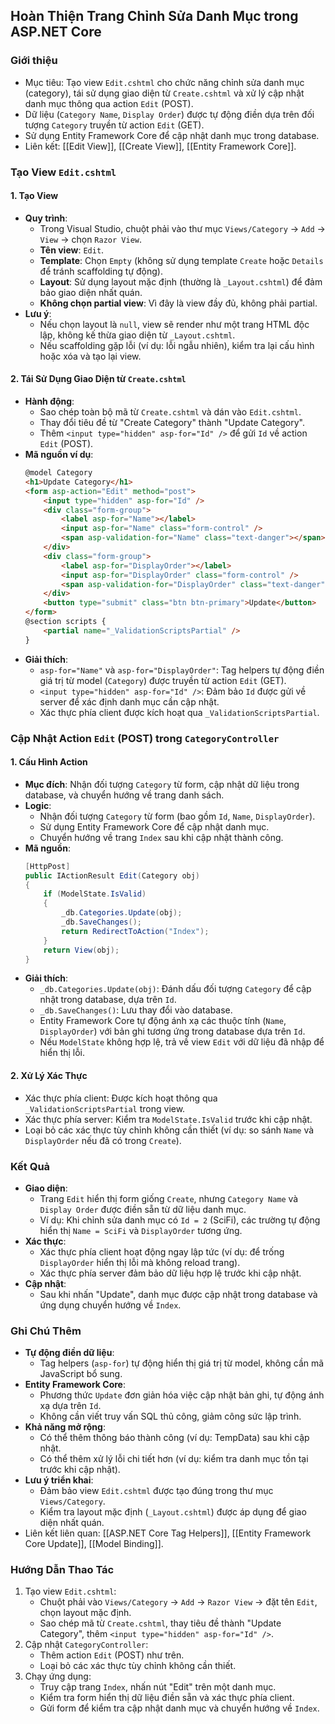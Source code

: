 ## Hoàn Thiện Trang Chỉnh Sửa Danh Mục trong ASP.NET Core

### Giới thiệu
- Mục tiêu: Tạo view `Edit.cshtml` cho chức năng chỉnh sửa danh mục (category), tái sử dụng giao diện từ `Create.cshtml` và xử lý cập nhật danh mục thông qua action `Edit` (POST).
- Dữ liệu (`Category Name`, `Display Order`) được tự động điền dựa trên đối tượng `Category` truyền từ action `Edit` (GET).
- Sử dụng Entity Framework Core để cập nhật danh mục trong database.
- Liên kết: [[Edit View]], [[Create View]], [[Entity Framework Core]].

### Tạo View `Edit.cshtml`

#### 1. Tạo View
- **Quy trình**:
  - Trong Visual Studio, chuột phải vào thư mục `Views/Category` → `Add` → `View` → chọn `Razor View`.
  - **Tên view**: `Edit`.
  - **Template**: Chọn `Empty` (không sử dụng template `Create` hoặc `Details` để tránh scaffolding tự động).
  - **Layout**: Sử dụng layout mặc định (thường là `_Layout.cshtml`) để đảm bảo giao diện nhất quán.
  - **Không chọn partial view**: Vì đây là view đầy đủ, không phải partial.
- **Lưu ý**:
  - Nếu chọn layout là `null`, view sẽ render như một trang HTML độc lập, không kế thừa giao diện từ `_Layout.cshtml`.
  - Nếu scaffolding gặp lỗi (ví dụ: lỗi ngẫu nhiên), kiểm tra lại cấu hình hoặc xóa và tạo lại view.

#### 2. Tái Sử Dụng Giao Diện từ `Create.cshtml`
- **Hành động**:
  - Sao chép toàn bộ mã từ `Create.cshtml` và dán vào `Edit.cshtml`.
  - Thay đổi tiêu đề từ "Create Category" thành "Update Category".
  - Thêm `<input type="hidden" asp-for="Id" />` để gửi `Id` về action `Edit` (POST).
- **Mã nguồn ví dụ**:
  ```html
  @model Category
  <h1>Update Category</h1>
  <form asp-action="Edit" method="post">
      <input type="hidden" asp-for="Id" />
      <div class="form-group">
          <label asp-for="Name"></label>
          <input asp-for="Name" class="form-control" />
          <span asp-validation-for="Name" class="text-danger"></span>
      </div>
      <div class="form-group">
          <label asp-for="DisplayOrder"></label>
          <input asp-for="DisplayOrder" class="form-control" />
          <span asp-validation-for="DisplayOrder" class="text-danger"></span>
      </div>
      <button type="submit" class="btn btn-primary">Update</button>
  </form>
  @section scripts {
      <partial name="_ValidationScriptsPartial" />
  }
  ```
- **Giải thích**:
  - `asp-for="Name"` và `asp-for="DisplayOrder"`: Tag helpers tự động điền giá trị từ model (`Category`) được truyền từ action `Edit` (GET).
  - `<input type="hidden" asp-for="Id" />`: Đảm bảo `Id` được gửi về server để xác định danh mục cần cập nhật.
  - Xác thực phía client được kích hoạt qua `_ValidationScriptsPartial`.

### Cập Nhật Action `Edit` (POST) trong `CategoryController`

#### 1. Cấu Hình Action
- **Mục đích**: Nhận đối tượng `Category` từ form, cập nhật dữ liệu trong database, và chuyển hướng về trang danh sách.
- **Logic**:
  - Nhận đối tượng `Category` từ form (bao gồm `Id`, `Name`, `DisplayOrder`).
  - Sử dụng Entity Framework Core để cập nhật danh mục.
  - Chuyển hướng về trang `Index` sau khi cập nhật thành công.
- **Mã nguồn**:
  ```csharp
  [HttpPost]
  public IActionResult Edit(Category obj)
  {
      if (ModelState.IsValid)
      {
          _db.Categories.Update(obj);
          _db.SaveChanges();
          return RedirectToAction("Index");
      }
      return View(obj);
  }
  ```
- **Giải thích**:
  - `_db.Categories.Update(obj)`: Đánh dấu đối tượng `Category` để cập nhật trong database, dựa trên `Id`.
  - `_db.SaveChanges()`: Lưu thay đổi vào database.
  - Entity Framework Core tự động ánh xạ các thuộc tính (`Name`, `DisplayOrder`) với bản ghi tương ứng trong database dựa trên `Id`.
  - Nếu `ModelState` không hợp lệ, trả về view `Edit` với dữ liệu đã nhập để hiển thị lỗi.

#### 2. Xử Lý Xác Thực
- Xác thực phía client: Được kích hoạt thông qua `_ValidationScriptsPartial` trong view.
- Xác thực phía server: Kiểm tra `ModelState.IsValid` trước khi cập nhật.
- Loại bỏ các xác thực tùy chỉnh không cần thiết (ví dụ: so sánh `Name` và `DisplayOrder` nếu đã có trong `Create`).

### Kết Quả
- **Giao diện**:
  - Trang `Edit` hiển thị form giống `Create`, nhưng `Category Name` và `Display Order` được điền sẵn từ dữ liệu danh mục.
  - Ví dụ: Khi chỉnh sửa danh mục có `Id = 2` (SciFi), các trường tự động hiển thị `Name = SciFi` và `DisplayOrder` tương ứng.
- **Xác thực**:
  - Xác thực phía client hoạt động ngay lập tức (ví dụ: để trống `DisplayOrder` hiển thị lỗi mà không reload trang).
  - Xác thực phía server đảm bảo dữ liệu hợp lệ trước khi cập nhật.
- **Cập nhật**:
  - Sau khi nhấn "Update", danh mục được cập nhật trong database và ứng dụng chuyển hướng về `Index`.

### Ghi Chú Thêm
- **Tự động điền dữ liệu**:
  - Tag helpers (`asp-for`) tự động hiển thị giá trị từ model, không cần mã JavaScript bổ sung.
- **Entity Framework Core**:
  - Phương thức `Update` đơn giản hóa việc cập nhật bản ghi, tự động ánh xạ dựa trên `Id`.
  - Không cần viết truy vấn SQL thủ công, giảm công sức lập trình.
- **Khả năng mở rộng**:
  - Có thể thêm thông báo thành công (ví dụ: TempData) sau khi cập nhật.
  - Có thể thêm xử lý lỗi chi tiết hơn (ví dụ: kiểm tra danh mục tồn tại trước khi cập nhật).
- **Lưu ý triển khai**:
  - Đảm bảo view `Edit.cshtml` được tạo đúng trong thư mục `Views/Category`.
  - Kiểm tra layout mặc định (`_Layout.cshtml`) được áp dụng để giao diện nhất quán.
- Liên kết liên quan: [[ASP.NET Core Tag Helpers]], [[Entity Framework Core Update]], [[Model Binding]].

### Hướng Dẫn Thao Tác
1. Tạo view `Edit.cshtml`:
   - Chuột phải vào `Views/Category` → `Add` → `Razor View` → đặt tên `Edit`, chọn layout mặc định.
   - Sao chép mã từ `Create.cshtml`, thay tiêu đề thành "Update Category", thêm `<input type="hidden" asp-for="Id" />`.
2. Cập nhật `CategoryController`:
   - Thêm action `Edit` (POST) như trên.
   - Loại bỏ các xác thực tùy chỉnh không cần thiết.
3. Chạy ứng dụng:
   - Truy cập trang `Index`, nhấn nút "Edit" trên một danh mục.
   - Kiểm tra form hiển thị dữ liệu điền sẵn và xác thực phía client.
   - Gửi form để kiểm tra cập nhật danh mục và chuyển hướng về `Index`.